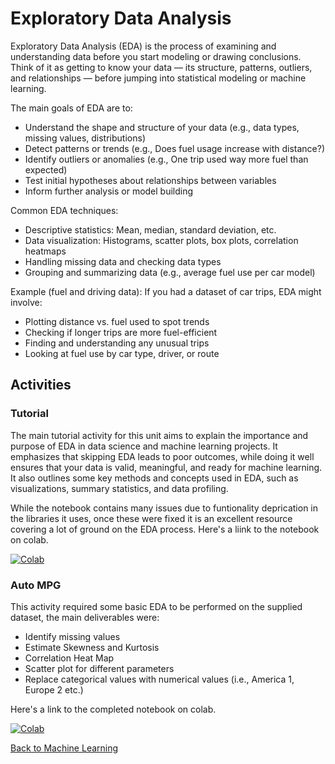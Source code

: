 # Exploratory Data Analysis

Exploratory Data Analysis (EDA) is the process of examining and understanding data before you start modeling or drawing conclusions. Think of it as getting to know your data — its structure, patterns, outliers, and relationships — before jumping into statistical modeling or machine learning.

The main goals of EDA are to:
- Understand the shape and structure of your data (e.g., data types, missing values, distributions)
- Detect patterns or trends (e.g., Does fuel usage increase with distance?)
- Identify outliers or anomalies (e.g., One trip used way more fuel than expected)
- Test initial hypotheses about relationships between variables
- Inform further analysis or model building

Common EDA techniques:
- Descriptive statistics: Mean, median, standard deviation, etc.
- Data visualization: Histograms, scatter plots, box plots, correlation heatmaps
- Handling missing data and checking data types
- Grouping and summarizing data (e.g., average fuel use per car model)

Example (fuel and driving data):
If you had a dataset of car trips, EDA might involve:
- Plotting distance vs. fuel used to spot trends
- Checking if longer trips are more fuel-efficient
- Finding and understanding any unusual trips
- Looking at fuel use by car type, driver, or route

## Activities

### Tutorial
The main tutorial activity for this unit aims to explain the importance and purpose of EDA in data science and machine learning projects. It emphasizes that skipping EDA leads to poor outcomes, while doing it well ensures that your data is valid, meaningful, and ready for machine learning. It also outlines some key methods and concepts used in EDA, such as visualizations, summary statistics, and data profiling.

While the notebook contains many issues due to funtionality deprication in the libraries it uses, once these were fixed it is an excellent resource covering a lot of ground on the EDA process. Here's a liink to the notebook on colab.

[![Colab](https://colab.research.google.com/assets/colab-badge.svg)](https://colab.research.google.com/github/jaco-uoeo/ml-artefact/blob/main/Unit02/Unit02%20A%20Tutorial%20on%20Exploratory%20Data%20Analysis.ipynb)

### Auto MPG

This activity required some basic EDA to be performed on the supplied dataset, the main deliverables were:

- Identify missing values
- Estimate Skewness and Kurtosis
- Correlation Heat Map
- Scatter plot for different parameters
- Replace categorical values with numerical values (i.e., America 1, Europe 2 etc.)

Here's a link to the completed notebook on colab.

[![Colab](https://colab.research.google.com/assets/colab-badge.svg)](https://colab.research.google.com/github/jaco-uoeo/ml-artefact/blob/main/Unit02/auto_mpgh.ipynb)

[Back to Machine Learning](/machine_learning/)
